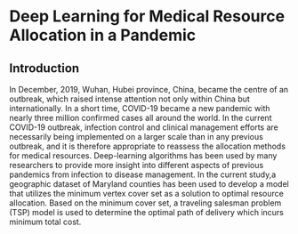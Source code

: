 # Deep Learning for Medical Resource Allocation in a Pandemic

## Introduction

In December, 2019, Wuhan, Hubei province, China, became the centre of an outbreak, which raised intense attention not only within China but internationally. In a short time, COVID-19 became a new pandemic with nearly three million confirmed cases all around the world. In the current COVID-19 outbreak, infection control and clinical management efforts are necessarily being implemented on a larger scale than in any previous outbreak, and it is therefore appropriate to reassess the allocation methods for medical resources. Deep-learning algorithms has been used by many researchers to provide more insight into different aspects of previous pandemics from infection to disease management. In the current study,a geographic dataset of Maryland counties has been used to develop a model that utilizes the minimum vertex cover set as a solution to optimal resource allocation. Based on the minimum cover set, a traveling salesman problem (TSP) model is used to determine the optimal path of delivery which incurs minimum total cost.
